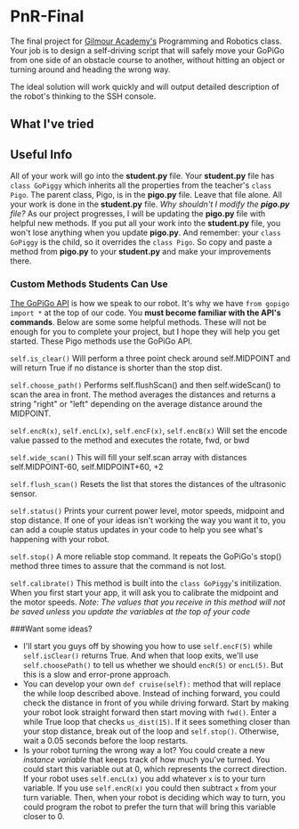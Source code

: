 # PnR-Final
The final project for [Gilmour Academy's](http://www.gilmour.org) Programming and Robotics class. Your job is to design a self-driving script that will safely move your GoPiGo from one side of an obstacle course to another, without hitting an object or turning around and heading the wrong way.
 
The ideal solution will work quickly and will output detailed description of the robot's thinking to the SSH console. 

## What I've tried 



## Useful Info

All of your work will go into the **student.py** file. Your **student.py** file has `class GoPiggy` which inherits all the properties from the teacher's `class Pigo`. The parent class, Pigo, is in the **pigo.py** file. Leave that file alone. All your work is done in the **student.py** file. 
_Why shouldn't I modify the **pigo.py** file?_
As our project progresses, I will be updating the **pigo.py** file with helpful new methods. If you put all your work into the **student.py** file, you won't lose anything when you update **pigo.py**. And remember: your `class GoPiggy` is the child, so it overrides the `class Pigo`. So copy and paste a method from **pigo.py** to your **student.py** and make your improvements there. 


### Custom Methods Students Can Use
[The GoPiGo API](http://www.dexterindustries.com/GoPiGo/programming/python-programming-for-the-raspberry-pi-gopigo/) is how we speak to our robot. It's why we have `from gopigo import *` at the top of our code. You **must become familiar with the API's commands**. 
Below are some some helpful methods. These will not be enough for you to complete your project, but I hope they will help you get started. These Pigo methods use the GoPiGo API. 

`self.is_clear()`
Will perform a three point check around self.MIDPOINT and will return True if no distance is shorter than the stop dist.

`self.choose_path()`
Performs self.flushScan() and then self.wideScan() to scan the area in front. The method averages the distances and returns a string "right" or "left" depending on the average distance around the MIDPOINT.

`self.encR(x)`, `self.encL(x)`, `self.encF(x)`, `self.encB(x)`
Will set the encode value passed to the method and executes the rotate, fwd, or bwd

`self.wide_scan()`
This will fill your self.scan array with distances self.MIDPOINT-60, self.MIDPOINT+60, +2

`self.flush_scan()`
Resets the list that stores the distances of the ultrasonic sensor. 

`self.status()`
Prints your current power level, motor speeds, midpoint and stop distance. If one of your ideas isn't working the way you want it to, you can add a couple status updates in your code to help you see what's happening with your robot.

`self.stop()`
A more reliable stop command. It repeats the GoPiGo's stop() method three times to assure that the command is not lost. 

`self.calibrate()`
This method is built into the `class GoPiggy`'s initilization. When you first start your app, it will ask you to calibrate the midpoint and the motor speeds. *Note: The values that you receive in this method will not be saved unless you update the variables at the top of your code* 

###Want some ideas?
* I'll start you guys off by showing you how to use `self.encF(5)` while `self.isClear()` returns True. And when that loop exits, we'll use `self.choosePath()` to tell us whether we should `encR(5)` or `encL(5)`. But this is a slow and error-prone approach. 
* You can develop your own `def cruise(self):` method that will replace the while loop described above. Instead of inching forward, you could check the distance in front of you while driving forward. Start by making your robot look straight forward then start moving with `fwd()`. Enter a while True loop that checks `us_dist(15)`. If it sees something closer than your stop distance, break out of the loop and `self.stop()`. Otherwise, wait a 0.05 seconds before the loop restarts. 
* Is your robot turning the wrong way a lot? You could create a new *instance variable* that keeps track of how much you've turned. You could start this variable out at 0, which represents the correct direction. If your robot uses `self.encL(x)` you add whatever `x` is to your turn variable. If you use `self.encR(x)` you could then subtract `x` from your turn variable. Then, when your robot is deciding which way to turn, you could program the robot to prefer the turn that will bring this variable closer to 0. 
